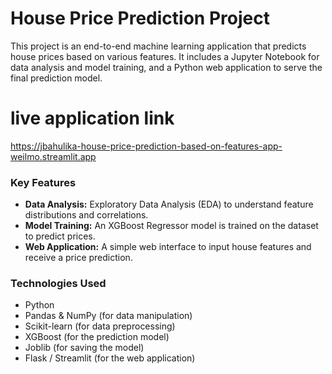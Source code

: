 # House Price Prediction Project

This project is an end-to-end machine learning application that predicts house prices based on various features.
It includes a Jupyter Notebook for data analysis and model training, and a Python web application to serve the final prediction model.

# live application link 

https://jbahulika-house-price-prediction-based-on-features-app-weilmo.streamlit.app 

### Key Features
- **Data Analysis:** Exploratory Data Analysis (EDA) to understand feature distributions and correlations.
- **Model Training:** An XGBoost Regressor model is trained on the dataset to predict prices.
- **Web Application:** A simple web interface to input house features and receive a price prediction.

### Technologies Used
- Python
- Pandas & NumPy (for data manipulation)
- Scikit-learn (for data preprocessing)
- XGBoost (for the prediction model)
- Joblib (for saving the model)
- Flask / Streamlit (for the web application)

